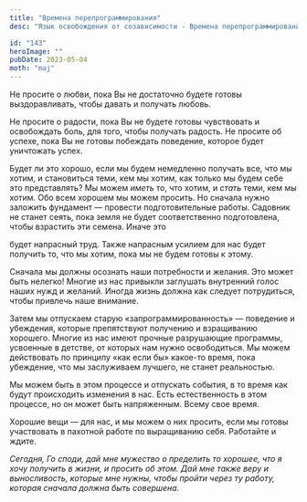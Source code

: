 ```yaml
---
title: "Времена перепрограммирования"
desc: "Язык освобождения от созависимости - Времена перепрограммирования"

id: "143"
heroImage: ""
pubDate: 2023-05-04
moth: "maj"
---
```


Не просите о любви, пока Вы не достаточно будете готовы выздоравливать, чтобы
давать и получать любовь.

Не просите о радости, пока Вы не будете готовы чувствовать и освобождать боль,
для того, чтобы получать радость. Не просите об успехе, пока Вы не готовы
побеждать поведение, которое будет уничтожать успех.

Будет ли это хорошо, если мы будем немедленно получать все, что мы хотим, и
становиться теми, кем мы хотим, как только мы будем себе это представлять? Мы
можем _иметь_ то, что хотим, и _стать_ теми, кем мы хотим. Обо всем хорошем мы
можем просить. Но сначала нужно заложить фундамент — провести подготовительные
работы. Садовник не станет сеять, пока земля не будет соответственно
подготовлена, чтобы взрастить эти семена. Иначе это

будет напрасный труд. Также напрасным усилием для нас будет получить то, что
мы хотим, пока мы не будем готовы к этому.

Сначала мы должны осознать наши потребности и желания. Это может быть нелегко!
Многие из нас привыкли заглушать внутренний голос наших нужд и желаний. Иногда
жизнь должна как следует потрудиться, чтобы привлечь наше внимание.

Затем мы отпускаем старую «запрограммированность» — поведение и убеждения,
которые препятствуют получению и взращиванию хорошего. Многие из нас имеют
прочные разрушающие программы, усвоенные в детстве, от которых нам нужно
освободиться. Мы можем действовать по принципу «как если бы» какое-то время,
пока убеждение, что мы заслуживаем лучшего, не станет реальностью.

Мы можем быть в этом процессе и отпускать события, в то время как будут
происходить изменения в нас. Есть естественность в этом процессе, но он может
быть напряженным. Всему свое время.

Хорошие вещи — для нас, и мы можем о них просить, если мы готовы участвовать в
пахотной работе по выращиванию себя. Работайте и ждите.

_Сегодня,_ _Го_ _споди,_ _дай_ _мне_ _мужество_ _о_ _пределить_ _то_
_хорошее,_ _что_ _я_ _хочу_ _получить_ _в_ _жизни,_ _и_ _просить_ _об_ _этом._
_Дай_ _мне_ _также_ _веру_ _и_ _выносливость,_ _которые_ _мне_ _нужны,_
_чтобы_ _пройти_ _через_ _ту_ _работу,_ _которая_ _сначала_ _должна_ _быть_
_совершена._
